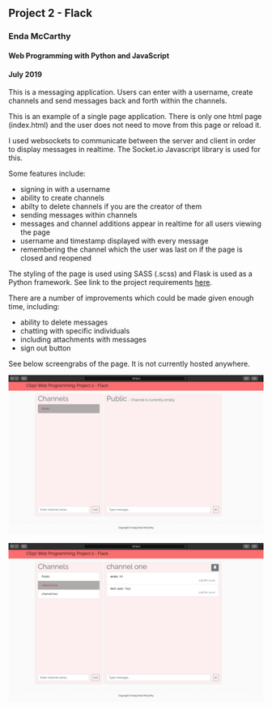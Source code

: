 ## Project 2 - Flack
### Enda McCarthy
#### Web Programming with Python and JavaScript
#### July 2019

This is a messaging application. Users can enter with a username, create channels and send messages back and forth within the channels.

This is an example of a single page application. There is only one html page (index.html) and the user does not need to move from this page or reload it.

I used websockets to communicate between the server and client in order to display messages in realtime. The Socket.io Javascript library is used for this.

Some features include:
- signing in with a username
- ability to create channels
- abilty to delete channels if you are the creator of them
- sending messages within channels
- messages and channel additions appear in realtime for all users viewing the page
- username and timestamp displayed with every message
- remembering the channel which the user was last on if the page is closed and reopened

The styling of the page is used using SASS (.scss) and Flask is used as a Python framework.
See link to the project requirements [here](https://docs.cs50.net/web/2018/x/projects/2/project2.html).

There are a number of improvements which could be made given enough time, including:
- ability to delete messages
- chatting with specific individuals
- including attachments with messages
- sign out button

See below screengrabs of the page. It is not currently hosted anywhere.

![alt text](screengrabs/Image2.png)

![alt text](screengrabs/Image1.png)
